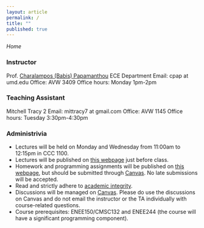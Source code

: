 ```yaml
---
layout: article
permalink: /
title: ""
published: true
---
```


*Home*

### Instructor
Prof. [Charalampos (Babis) Papamanthou](http://www.ece.umd.edu/~cpap) 
ECE Department
Email: cpap at umd.edu
Office: AVW 3409 
Office hours: Monday 1pm-2pm

### Teaching Assistant

Mitchell Tracy 2 
Email: mittracy7 at gmail.com
Office: AVW 1145
Office hours: Tuesday 3:30pm-4:30pm


### Administrivia

*	Lectures will be held on Monday and Wednesday from 11:00am to 12:15pm in CCC 1100.
*	Lectures will be published on [this webpage](http://enee351.github.io/lectures/) just before class.
*	Homework and programming assignments will be published on [this webpage](http://enee351.github.io/homeworks/), but should be submitted through [Canvas](https://umd.instructure.com/login). No late submissions will be accepted.
*	Read and strictly adhere to [academic integrity](http://www.faculty.umd.edu/teach/integrity.html). 
*	Discussions will be managed on [Canvas](https://umd.instructure.com/login). Please do use the discussions on Canvas and do not email the instructor or the TA individually with course-related questions.
*	Course prerequisites: ENEE150/CMSC132 and ENEE244 (the course will have a significant programming component).
